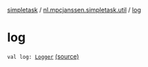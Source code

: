 [simpletask](../index.md) / [nl.mpcjanssen.simpletask.util](index.md) / [log](.)

# log

`val log: `[`Logger`](../nl.mpcjanssen.simpletask/-logger/index.md) [(source)](https://github.com/mpcjanssen/simpletask-android/blob/master/src/main/java/nl/mpcjanssen/simpletask/util/Util.kt#L62)